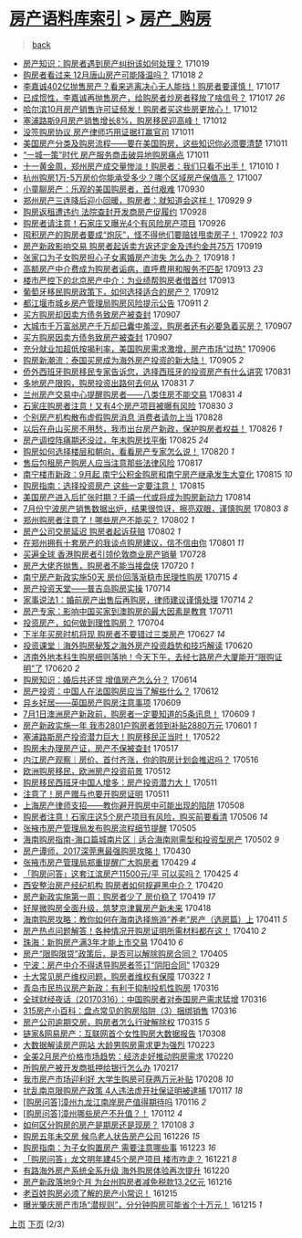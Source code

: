 [房产语料库索引](../../README.md)  > [房产_购房](房产_购房.md)
====
> [back](../README.md)

- [房产知识：购房者遇到房产纠纷该如何处理？](http://jkwz.applinzi.com/ittc/7026088859618771984.html#%E6%88%BF%E4%BA%A7%E7%9F%A5%E8%AF%86%EF%BC%9A%E8%B4%AD%E6%88%BF%E8%80%85%E9%81%87%E5%88%B0%E6%88%BF%E4%BA%A7%E7%BA%A0%E7%BA%B7%E8%AF%A5%E5%A6%82%E4%BD%95%E5%A4%84%E7%90%86%EF%BC%9F) 171019  
- [购房者看过来 12月唐山房产可能降温吗？](http://jkwz.applinzi.com/ittc/7025778548420379664.html#%E8%B4%AD%E6%88%BF%E8%80%85%E7%9C%8B%E8%BF%87%E6%9D%A5+12%E6%9C%88%E5%94%90%E5%B1%B1%E6%88%BF%E4%BA%A7%E5%8F%AF%E8%83%BD%E9%99%8D%E6%B8%A9%E5%90%97%EF%BC%9F) 171018 *2* 
- [李嘉诚402亿抛售房产？看来逃离决心无人能挡！购房者要谨慎！](http://jkwz.applinzi.com/ittc/7025479122753684496.html#%E6%9D%8E%E5%98%89%E8%AF%9A402%E4%BA%BF%E6%8A%9B%E5%94%AE%E6%88%BF%E4%BA%A7%EF%BC%9F%E7%9C%8B%E6%9D%A5%E9%80%83%E7%A6%BB%E5%86%B3%E5%BF%83%E6%97%A0%E4%BA%BA%E8%83%BD%E6%8C%A1%EF%BC%81%E8%B4%AD%E6%88%BF%E8%80%85%E8%A6%81%E8%B0%A8%E6%85%8E%EF%BC%81) 171017  
- [已成惯性，李嘉诚再抛售房产，给购房者炒房者释放了啥信号？](http://jkwz.applinzi.com/ittc/7025341205091714065.html#%E5%B7%B2%E6%88%90%E6%83%AF%E6%80%A7%EF%BC%8C%E6%9D%8E%E5%98%89%E8%AF%9A%E5%86%8D%E6%8A%9B%E5%94%AE%E6%88%BF%E4%BA%A7%EF%BC%8C%E7%BB%99%E8%B4%AD%E6%88%BF%E8%80%85%E7%82%92%E6%88%BF%E8%80%85%E9%87%8A%E6%94%BE%E4%BA%86%E5%95%A5%E4%BF%A1%E5%8F%B7%EF%BC%9F) 171017 *26* 
- [哈尔滨10月房产销售许可证频发！购房者买这些房更放心！](http://jkwz.applinzi.com/ittc/7023512317432693776.html#%E5%93%88%E5%B0%94%E6%BB%A810%E6%9C%88%E6%88%BF%E4%BA%A7%E9%94%80%E5%94%AE%E8%AE%B8%E5%8F%AF%E8%AF%81%E9%A2%91%E5%8F%91%EF%BC%81%E8%B4%AD%E6%88%BF%E8%80%85%E4%B9%B0%E8%BF%99%E4%BA%9B%E6%88%BF%E6%9B%B4%E6%94%BE%E5%BF%83%EF%BC%81) 171012  
- [塞浦路斯9月房产销售增长8%，购房移民迎高峰！](http://jkwz.applinzi.com/ittc/7023500727912236049.html#%E5%A1%9E%E6%B5%A6%E8%B7%AF%E6%96%AF9%E6%9C%88%E6%88%BF%E4%BA%A7%E9%94%80%E5%94%AE%E5%A2%9E%E9%95%BF8%25%EF%BC%8C%E8%B4%AD%E6%88%BF%E7%A7%BB%E6%B0%91%E8%BF%8E%E9%AB%98%E5%B3%B0%EF%BC%81) 171012  
- [没签购房协议 房产律师巧用证据打赢官司](http://jkwz.applinzi.com/ittc/7023193639570899984.html#%E6%B2%A1%E7%AD%BE%E8%B4%AD%E6%88%BF%E5%8D%8F%E8%AE%AE+%E6%88%BF%E4%BA%A7%E5%BE%8B%E5%B8%88%E5%B7%A7%E7%94%A8%E8%AF%81%E6%8D%AE%E6%89%93%E8%B5%A2%E5%AE%98%E5%8F%B8) 171011  
- [美国房产分类及购房流程——要在美国购房，这些知识你必须要清楚](http://jkwz.applinzi.com/ittc/7023224737801700368.html#%E7%BE%8E%E5%9B%BD%E6%88%BF%E4%BA%A7%E5%88%86%E7%B1%BB%E5%8F%8A%E8%B4%AD%E6%88%BF%E6%B5%81%E7%A8%8B%E2%80%94%E2%80%94%E8%A6%81%E5%9C%A8%E7%BE%8E%E5%9B%BD%E8%B4%AD%E6%88%BF%EF%BC%8C%E8%BF%99%E4%BA%9B%E7%9F%A5%E8%AF%86%E4%BD%A0%E5%BF%85%E9%A1%BB%E8%A6%81%E6%B8%85%E6%A5%9A) 171011  
- [“一城一策”时代 房产服务商击破异地购房痛点](http://jkwz.applinzi.com/ittc/7023212198007145489.html#%E2%80%9C%E4%B8%80%E5%9F%8E%E4%B8%80%E7%AD%96%E2%80%9D%E6%97%B6%E4%BB%A3+%E6%88%BF%E4%BA%A7%E6%9C%8D%E5%8A%A1%E5%95%86%E5%87%BB%E7%A0%B4%E5%BC%82%E5%9C%B0%E8%B4%AD%E6%88%BF%E7%97%9B%E7%82%B9) 171011  
- [十一黄金周，郑州房产成交量惨淡！购房者：我们只看不出手！](http://jkwz.applinzi.com/ittc/7022863636870202384.html#%E5%8D%81%E4%B8%80%E9%BB%84%E9%87%91%E5%91%A8%EF%BC%8C%E9%83%91%E5%B7%9E%E6%88%BF%E4%BA%A7%E6%88%90%E4%BA%A4%E9%87%8F%E6%83%A8%E6%B7%A1%EF%BC%81%E8%B4%AD%E6%88%BF%E8%80%85%EF%BC%9A%E6%88%91%E4%BB%AC%E5%8F%AA%E7%9C%8B%E4%B8%8D%E5%87%BA%E6%89%8B%EF%BC%81) 171010 *1* 
- [杭州购房1万-5万房价你能承受多少？哪个区域房产保值高？](http://jkwz.applinzi.com/ittc/7021467008573637648.html#%E6%9D%AD%E5%B7%9E%E8%B4%AD%E6%88%BF1%E4%B8%87-5%E4%B8%87%E6%88%BF%E4%BB%B7%E4%BD%A0%E8%83%BD%E6%89%BF%E5%8F%97%E5%A4%9A%E5%B0%91%EF%BC%9F%E5%93%AA%E4%B8%AA%E5%8C%BA%E5%9F%9F%E6%88%BF%E4%BA%A7%E4%BF%9D%E5%80%BC%E9%AB%98%EF%BC%9F) 171007  
- [小童聊房产：乐观的美国购房者，首付艰难](http://jkwz.applinzi.com/ittc/7019092069837177872.html#%E5%B0%8F%E7%AB%A5%E8%81%8A%E6%88%BF%E4%BA%A7%EF%BC%9A%E4%B9%90%E8%A7%82%E7%9A%84%E7%BE%8E%E5%9B%BD%E8%B4%AD%E6%88%BF%E8%80%85%EF%BC%8C%E9%A6%96%E4%BB%98%E8%89%B0%E9%9A%BE) 170930  
- [郑州房产三连降后迎小回暖，购房者：就知道会这样！](http://jkwz.applinzi.com/ittc/7018398555256128529.html#%E9%83%91%E5%B7%9E%E6%88%BF%E4%BA%A7%E4%B8%89%E8%BF%9E%E9%99%8D%E5%90%8E%E8%BF%8E%E5%B0%8F%E5%9B%9E%E6%9A%96%EF%BC%8C%E8%B4%AD%E6%88%BF%E8%80%85%EF%BC%9A%E5%B0%B1%E7%9F%A5%E9%81%93%E4%BC%9A%E8%BF%99%E6%A0%B7%EF%BC%81) 170929 *9* 
- [购房返租遭违约 法院查封开发商房产促履约](http://jkwz.applinzi.com/ittc/7018390787052798993.html#%E8%B4%AD%E6%88%BF%E8%BF%94%E7%A7%9F%E9%81%AD%E8%BF%9D%E7%BA%A6+%E6%B3%95%E9%99%A2%E6%9F%A5%E5%B0%81%E5%BC%80%E5%8F%91%E5%95%86%E6%88%BF%E4%BA%A7%E4%BF%83%E5%B1%A5%E7%BA%A6) 170928  
- [购房者请注意！石家庄又曝光4个有风险房产项目](http://jkwz.applinzi.com/ittc/7017566263184983057.html#%E8%B4%AD%E6%88%BF%E8%80%85%E8%AF%B7%E6%B3%A8%E6%84%8F%EF%BC%81%E7%9F%B3%E5%AE%B6%E5%BA%84%E5%8F%88%E6%9B%9D%E5%85%894%E4%B8%AA%E6%9C%89%E9%A3%8E%E9%99%A9%E6%88%BF%E4%BA%A7%E9%A1%B9%E7%9B%AE) 170926  
- [囤积房产的购房者要成“炮灰”，怪不得他们要赔钱甩卖房子！](http://jkwz.applinzi.com/ittc/7016152033235846161.html#%E5%9B%A4%E7%A7%AF%E6%88%BF%E4%BA%A7%E7%9A%84%E8%B4%AD%E6%88%BF%E8%80%85%E8%A6%81%E6%88%90%E2%80%9C%E7%82%AE%E7%81%B0%E2%80%9D%EF%BC%8C%E6%80%AA%E4%B8%8D%E5%BE%97%E4%BB%96%E4%BB%AC%E8%A6%81%E8%B5%94%E9%92%B1%E7%94%A9%E5%8D%96%E6%88%BF%E5%AD%90%EF%BC%81) 170922 *103* 
- [房产新政影响交易 购房者起诉卖方返还定金及违约金共75万](http://jkwz.applinzi.com/ittc/7015130607527658513.html#%E6%88%BF%E4%BA%A7%E6%96%B0%E6%94%BF%E5%BD%B1%E5%93%8D%E4%BA%A4%E6%98%93+%E8%B4%AD%E6%88%BF%E8%80%85%E8%B5%B7%E8%AF%89%E5%8D%96%E6%96%B9%E8%BF%94%E8%BF%98%E5%AE%9A%E9%87%91%E5%8F%8A%E8%BF%9D%E7%BA%A6%E9%87%91%E5%85%B175%E4%B8%87) 170919  
- [张家口为子女购房担心子女离婚房产流失 怎么办？](http://jkwz.applinzi.com/ittc/7014570085266752529.html#%E5%BC%A0%E5%AE%B6%E5%8F%A3%E4%B8%BA%E5%AD%90%E5%A5%B3%E8%B4%AD%E6%88%BF%E6%8B%85%E5%BF%83%E5%AD%90%E5%A5%B3%E7%A6%BB%E5%A9%9A%E6%88%BF%E4%BA%A7%E6%B5%81%E5%A4%B1+%E6%80%8E%E4%B9%88%E5%8A%9E%EF%BC%9F) 170918 *1* 
- [高额房产中介费成为购房者诟病，直呼费用和服务不匹配](http://jkwz.applinzi.com/ittc/7012799490728395792.html#%E9%AB%98%E9%A2%9D%E6%88%BF%E4%BA%A7%E4%B8%AD%E4%BB%8B%E8%B4%B9%E6%88%90%E4%B8%BA%E8%B4%AD%E6%88%BF%E8%80%85%E8%AF%9F%E7%97%85%EF%BC%8C%E7%9B%B4%E5%91%BC%E8%B4%B9%E7%94%A8%E5%92%8C%E6%9C%8D%E5%8A%A1%E4%B8%8D%E5%8C%B9%E9%85%8D) 170913 *23* 
- [楼市严控下的北京房产中介：为业绩帮购房者借首付](http://jkwz.applinzi.com/ittc/7012740385124909841.html#%E6%A5%BC%E5%B8%82%E4%B8%A5%E6%8E%A7%E4%B8%8B%E7%9A%84%E5%8C%97%E4%BA%AC%E6%88%BF%E4%BA%A7%E4%B8%AD%E4%BB%8B%EF%BC%9A%E4%B8%BA%E4%B8%9A%E7%BB%A9%E5%B8%AE%E8%B4%AD%E6%88%BF%E8%80%85%E5%80%9F%E9%A6%96%E4%BB%98) 170913  
- [葡萄牙移民购房政策下，如何选择适合的房产？](http://jkwz.applinzi.com/ittc/7012353637085611024.html#%E8%91%A1%E8%90%84%E7%89%99%E7%A7%BB%E6%B0%91%E8%B4%AD%E6%88%BF%E6%94%BF%E7%AD%96%E4%B8%8B%EF%BC%8C%E5%A6%82%E4%BD%95%E9%80%89%E6%8B%A9%E9%80%82%E5%90%88%E7%9A%84%E6%88%BF%E4%BA%A7%EF%BC%9F) 170912  
- [都江堰市城乡房产管理局购房风险提示公告](http://jkwz.applinzi.com/ittc/7012084632747770897.html#%E9%83%BD%E6%B1%9F%E5%A0%B0%E5%B8%82%E5%9F%8E%E4%B9%A1%E6%88%BF%E4%BA%A7%E7%AE%A1%E7%90%86%E5%B1%80%E8%B4%AD%E6%88%BF%E9%A3%8E%E9%99%A9%E6%8F%90%E7%A4%BA%E5%85%AC%E5%91%8A) 170911 *2* 
- [买方购房却因卖方债务致房产被查封](http://jkwz.applinzi.com/ittc/7010609295144780816.html#%E4%B9%B0%E6%96%B9%E8%B4%AD%E6%88%BF%E5%8D%B4%E5%9B%A0%E5%8D%96%E6%96%B9%E5%80%BA%E5%8A%A1%E8%87%B4%E6%88%BF%E4%BA%A7%E8%A2%AB%E6%9F%A5%E5%B0%81) 170907  
- [大城市千万富翁房产千万却已囊中羞涩，购房者还有必要急着买房？](http://jkwz.applinzi.com/ittc/7010513604837901328.html#%E5%A4%A7%E5%9F%8E%E5%B8%82%E5%8D%83%E4%B8%87%E5%AF%8C%E7%BF%81%E6%88%BF%E4%BA%A7%E5%8D%83%E4%B8%87%E5%8D%B4%E5%B7%B2%E5%9B%8A%E4%B8%AD%E7%BE%9E%E6%B6%A9%EF%BC%8C%E8%B4%AD%E6%88%BF%E8%80%85%E8%BF%98%E6%9C%89%E5%BF%85%E8%A6%81%E6%80%A5%E7%9D%80%E4%B9%B0%E6%88%BF%EF%BC%9F) 170907  
- [买方购房因卖方债务致房产被查封](http://jkwz.applinzi.com/ittc/7010491623480493072.html#%E4%B9%B0%E6%96%B9%E8%B4%AD%E6%88%BF%E5%9B%A0%E5%8D%96%E6%96%B9%E5%80%BA%E5%8A%A1%E8%87%B4%E6%88%BF%E4%BA%A7%E8%A2%AB%E6%9F%A5%E5%B0%81) 170907  
- [充分就业加超低按揭利率，美国购房需求激增，房产市场“过热”](http://jkwz.applinzi.com/ittc/7009866484422280209.html#%E5%85%85%E5%88%86%E5%B0%B1%E4%B8%9A%E5%8A%A0%E8%B6%85%E4%BD%8E%E6%8C%89%E6%8F%AD%E5%88%A9%E7%8E%87%EF%BC%8C%E7%BE%8E%E5%9B%BD%E8%B4%AD%E6%88%BF%E9%9C%80%E6%B1%82%E6%BF%80%E5%A2%9E%EF%BC%8C%E6%88%BF%E4%BA%A7%E5%B8%82%E5%9C%BA%E2%80%9C%E8%BF%87%E7%83%AD%E2%80%9D) 170906  
- [购房新潮流：泰国买房成为海外房产投资的新大陆！](http://jkwz.applinzi.com/ittc/7009860938973578257.html#%E8%B4%AD%E6%88%BF%E6%96%B0%E6%BD%AE%E6%B5%81%EF%BC%9A%E6%B3%B0%E5%9B%BD%E4%B9%B0%E6%88%BF%E6%88%90%E4%B8%BA%E6%B5%B7%E5%A4%96%E6%88%BF%E4%BA%A7%E6%8A%95%E8%B5%84%E7%9A%84%E6%96%B0%E5%A4%A7%E9%99%86%EF%BC%81) 170905 *2* 
- [侨外西班牙购房移民专家告诉您，选择西班牙的投资房产有什么讲究](http://jkwz.applinzi.com/ittc/7008015631713305616.html#%E4%BE%A8%E5%A4%96%E8%A5%BF%E7%8F%AD%E7%89%99%E8%B4%AD%E6%88%BF%E7%A7%BB%E6%B0%91%E4%B8%93%E5%AE%B6%E5%91%8A%E8%AF%89%E6%82%A8%EF%BC%8C%E9%80%89%E6%8B%A9%E8%A5%BF%E7%8F%AD%E7%89%99%E7%9A%84%E6%8A%95%E8%B5%84%E6%88%BF%E4%BA%A7%E6%9C%89%E4%BB%80%E4%B9%88%E8%AE%B2%E7%A9%B6) 170831  
- [多地房产限购，购房投资出路何去何从](http://jkwz.applinzi.com/ittc/7007981573318902801.html#%E5%A4%9A%E5%9C%B0%E6%88%BF%E4%BA%A7%E9%99%90%E8%B4%AD%EF%BC%8C%E8%B4%AD%E6%88%BF%E6%8A%95%E8%B5%84%E5%87%BA%E8%B7%AF%E4%BD%95%E5%8E%BB%E4%BD%95%E4%BB%8E) 170831 *7* 
- [兰州房产交易中心提醒购房者——八类住房不能交易](http://jkwz.applinzi.com/ittc/7007915830908814353.html#%E5%85%B0%E5%B7%9E%E6%88%BF%E4%BA%A7%E4%BA%A4%E6%98%93%E4%B8%AD%E5%BF%83%E6%8F%90%E9%86%92%E8%B4%AD%E6%88%BF%E8%80%85%E2%80%94%E2%80%94%E5%85%AB%E7%B1%BB%E4%BD%8F%E6%88%BF%E4%B8%8D%E8%83%BD%E4%BA%A4%E6%98%93) 170831 *4* 
- [石家庄购房者注意！又有4个房产项目被曝有风险](http://jkwz.applinzi.com/ittc/7007499168124503056.html#%E7%9F%B3%E5%AE%B6%E5%BA%84%E8%B4%AD%E6%88%BF%E8%80%85%E6%B3%A8%E6%84%8F%EF%BC%81%E5%8F%88%E6%9C%894%E4%B8%AA%E6%88%BF%E4%BA%A7%E9%A1%B9%E7%9B%AE%E8%A2%AB%E6%9B%9D%E6%9C%89%E9%A3%8E%E9%99%A9) 170830 *3* 
- [个别房产机构散布虚假购房消息 消费者请勿上当](http://jkwz.applinzi.com/ittc/7006803484740158481.html#%E4%B8%AA%E5%88%AB%E6%88%BF%E4%BA%A7%E6%9C%BA%E6%9E%84%E6%95%A3%E5%B8%83%E8%99%9A%E5%81%87%E8%B4%AD%E6%88%BF%E6%B6%88%E6%81%AF+%E6%B6%88%E8%B4%B9%E8%80%85%E8%AF%B7%E5%8B%BF%E4%B8%8A%E5%BD%93) 170828  
- [以后在舟山买房不用愁，我市出台房产新政，保护购房者权益！](http://jkwz.applinzi.com/ittc/7006076893718381585.html#%E4%BB%A5%E5%90%8E%E5%9C%A8%E8%88%9F%E5%B1%B1%E4%B9%B0%E6%88%BF%E4%B8%8D%E7%94%A8%E6%84%81%EF%BC%8C%E6%88%91%E5%B8%82%E5%87%BA%E5%8F%B0%E6%88%BF%E4%BA%A7%E6%96%B0%E6%94%BF%EF%BC%8C%E4%BF%9D%E6%8A%A4%E8%B4%AD%E6%88%BF%E8%80%85%E6%9D%83%E7%9B%8A%EF%BC%81) 170826 *1* 
- [房产调控阵痛期还没过，年末购房找平衡](http://jkwz.applinzi.com/ittc/7005792208975037456.html#%E6%88%BF%E4%BA%A7%E8%B0%83%E6%8E%A7%E9%98%B5%E7%97%9B%E6%9C%9F%E8%BF%98%E6%B2%A1%E8%BF%87%EF%BC%8C%E5%B9%B4%E6%9C%AB%E8%B4%AD%E6%88%BF%E6%89%BE%E5%B9%B3%E8%A1%A1) 170825 *24* 
- [购房如何选择楼层和朝向，看看房产专家怎么说！](http://jkwz.applinzi.com/ittc/7003919344038577168.html#%E8%B4%AD%E6%88%BF%E5%A6%82%E4%BD%95%E9%80%89%E6%8B%A9%E6%A5%BC%E5%B1%82%E5%92%8C%E6%9C%9D%E5%90%91%EF%BC%8C%E7%9C%8B%E7%9C%8B%E6%88%BF%E4%BA%A7%E4%B8%93%E5%AE%B6%E6%80%8E%E4%B9%88%E8%AF%B4%EF%BC%81) 170820 *1* 
- [售后包租房产购房人应当注意那些法律风险](http://jkwz.applinzi.com/ittc/7002774909342974992.html#%E5%94%AE%E5%90%8E%E5%8C%85%E7%A7%9F%E6%88%BF%E4%BA%A7%E8%B4%AD%E6%88%BF%E4%BA%BA%E5%BA%94%E5%BD%93%E6%B3%A8%E6%84%8F%E9%82%A3%E4%BA%9B%E6%B3%95%E5%BE%8B%E9%A3%8E%E9%99%A9) 170817  
- [南宁楼市新政：9月起 南宁公积金购房和南宁房产继承发生大变化](http://jkwz.applinzi.com/ittc/7002027952920069136.html#%E5%8D%97%E5%AE%81%E6%A5%BC%E5%B8%82%E6%96%B0%E6%94%BF%EF%BC%9A9%E6%9C%88%E8%B5%B7+%E5%8D%97%E5%AE%81%E5%85%AC%E7%A7%AF%E9%87%91%E8%B4%AD%E6%88%BF%E5%92%8C%E5%8D%97%E5%AE%81%E6%88%BF%E4%BA%A7%E7%BB%A7%E6%89%BF%E5%8F%91%E7%94%9F%E5%A4%A7%E5%8F%98%E5%8C%96) 170815 *10* 
- [购房指南：选择投资房产 这些一定要注意！](http://jkwz.applinzi.com/ittc/7001989782362915857.html#%E8%B4%AD%E6%88%BF%E6%8C%87%E5%8D%97%EF%BC%9A%E9%80%89%E6%8B%A9%E6%8A%95%E8%B5%84%E6%88%BF%E4%BA%A7+%E8%BF%99%E4%BA%9B%E4%B8%80%E5%AE%9A%E8%A6%81%E6%B3%A8%E6%84%8F%EF%BC%81) 170815  
- [美国房产进入后扩张时期？千禧一代或将成为购房新动力](http://jkwz.applinzi.com/ittc/7001552609981498384.html#%E7%BE%8E%E5%9B%BD%E6%88%BF%E4%BA%A7%E8%BF%9B%E5%85%A5%E5%90%8E%E6%89%A9%E5%BC%A0%E6%97%B6%E6%9C%9F%EF%BC%9F%E5%8D%83%E7%A6%A7%E4%B8%80%E4%BB%A3%E6%88%96%E5%B0%86%E6%88%90%E4%B8%BA%E8%B4%AD%E6%88%BF%E6%96%B0%E5%8A%A8%E5%8A%9B) 170814  
- [7月份宁波房产销售数据出炉，结果很惊讶，擦亮双眼，谨慎购房](http://jkwz.applinzi.com/ittc/6997532392884274192.html#7%E6%9C%88%E4%BB%BD%E5%AE%81%E6%B3%A2%E6%88%BF%E4%BA%A7%E9%94%80%E5%94%AE%E6%95%B0%E6%8D%AE%E5%87%BA%E7%82%89%EF%BC%8C%E7%BB%93%E6%9E%9C%E5%BE%88%E6%83%8A%E8%AE%B6%EF%BC%8C%E6%93%A6%E4%BA%AE%E5%8F%8C%E7%9C%BC%EF%BC%8C%E8%B0%A8%E6%85%8E%E8%B4%AD%E6%88%BF) 170803 *8* 
- [郑州购房者注意了！哪些房产不能买？](http://jkwz.applinzi.com/ittc/6997288850433770512.html#%E9%83%91%E5%B7%9E%E8%B4%AD%E6%88%BF%E8%80%85%E6%B3%A8%E6%84%8F%E4%BA%86%EF%BC%81%E5%93%AA%E4%BA%9B%E6%88%BF%E4%BA%A7%E4%B8%8D%E8%83%BD%E4%B9%B0%EF%BC%9F) 170802 *1* 
- [房产公司交房延迟 购房者起诉获赔](http://jkwz.applinzi.com/ittc/6997242897551066128.html#%E6%88%BF%E4%BA%A7%E5%85%AC%E5%8F%B8%E4%BA%A4%E6%88%BF%E5%BB%B6%E8%BF%9F+%E8%B4%AD%E6%88%BF%E8%80%85%E8%B5%B7%E8%AF%89%E8%8E%B7%E8%B5%94) 170802 *1* 
- [在郑州拥有十套房产的我谈点购房建议，信不信由你](http://jkwz.applinzi.com/ittc/6996826075483866128.html#%E5%9C%A8%E9%83%91%E5%B7%9E%E6%8B%A5%E6%9C%89%E5%8D%81%E5%A5%97%E6%88%BF%E4%BA%A7%E7%9A%84%E6%88%91%E8%B0%88%E7%82%B9%E8%B4%AD%E6%88%BF%E5%BB%BA%E8%AE%AE%EF%BC%8C%E4%BF%A1%E4%B8%8D%E4%BF%A1%E7%94%B1%E4%BD%A0) 170801 *11* 
- [买遍全球 香港购房者引领伦敦商业房产销量](http://jkwz.applinzi.com/ittc/6995377173505246224.html#%E4%B9%B0%E9%81%8D%E5%85%A8%E7%90%83+%E9%A6%99%E6%B8%AF%E8%B4%AD%E6%88%BF%E8%80%85%E5%BC%95%E9%A2%86%E4%BC%A6%E6%95%A6%E5%95%86%E4%B8%9A%E6%88%BF%E4%BA%A7%E9%94%80%E9%87%8F) 170728  
- [房产大佬齐抛售，购房者不能当接盘侠](http://jkwz.applinzi.com/ittc/6992285246090118161.html#%E6%88%BF%E4%BA%A7%E5%A4%A7%E4%BD%AC%E9%BD%90%E6%8A%9B%E5%94%AE%EF%BC%8C%E8%B4%AD%E6%88%BF%E8%80%85%E4%B8%8D%E8%83%BD%E5%BD%93%E6%8E%A5%E7%9B%98%E4%BE%A0) 170720 *1* 
- [南宁房产新政实施50天 房价回落渐稳市民理性购房](http://jkwz.applinzi.com/ittc/6990450862118667281.html#%E5%8D%97%E5%AE%81%E6%88%BF%E4%BA%A7%E6%96%B0%E6%94%BF%E5%AE%9E%E6%96%BD50%E5%A4%A9+%E6%88%BF%E4%BB%B7%E5%9B%9E%E8%90%BD%E6%B8%90%E7%A8%B3%E5%B8%82%E6%B0%91%E7%90%86%E6%80%A7%E8%B4%AD%E6%88%BF) 170715 *4* 
- [房产投资天堂——普吉岛购房实操](http://jkwz.applinzi.com/ittc/6990265431217406993.html#%E6%88%BF%E4%BA%A7%E6%8A%95%E8%B5%84%E5%A4%A9%E5%A0%82%E2%80%94%E2%80%94%E6%99%AE%E5%90%89%E5%B2%9B%E8%B4%AD%E6%88%BF%E5%AE%9E%E6%93%8D) 170714  
- [家事说法1：婚前房产出售后再购房，律师建议谨慎处理](http://jkwz.applinzi.com/ittc/6989827386223625233.html#%E5%AE%B6%E4%BA%8B%E8%AF%B4%E6%B3%951%EF%BC%9A%E5%A9%9A%E5%89%8D%E6%88%BF%E4%BA%A7%E5%87%BA%E5%94%AE%E5%90%8E%E5%86%8D%E8%B4%AD%E6%88%BF%EF%BC%8C%E5%BE%8B%E5%B8%88%E5%BB%BA%E8%AE%AE%E8%B0%A8%E6%85%8E%E5%A4%84%E7%90%86) 170714 *2* 
- [房产专家：影响中国买家到澳购房的最大因素是教育](http://jkwz.applinzi.com/ittc/6989071510831367184.html#%E6%88%BF%E4%BA%A7%E4%B8%93%E5%AE%B6%EF%BC%9A%E5%BD%B1%E5%93%8D%E4%B8%AD%E5%9B%BD%E4%B9%B0%E5%AE%B6%E5%88%B0%E6%BE%B3%E8%B4%AD%E6%88%BF%E7%9A%84%E6%9C%80%E5%A4%A7%E5%9B%A0%E7%B4%A0%E6%98%AF%E6%95%99%E8%82%B2) 170711  
- [投资房产，如何做到理性购房？](http://jkwz.applinzi.com/ittc/6986357131128079365.html#%E6%8A%95%E8%B5%84%E6%88%BF%E4%BA%A7%EF%BC%8C%E5%A6%82%E4%BD%95%E5%81%9A%E5%88%B0%E7%90%86%E6%80%A7%E8%B4%AD%E6%88%BF%EF%BC%9F) 170704  
- [下半年买房时机将现 购房者不要错过三类房产](http://jkwz.applinzi.com/ittc/6983954196364526596.html#%E4%B8%8B%E5%8D%8A%E5%B9%B4%E4%B9%B0%E6%88%BF%E6%97%B6%E6%9C%BA%E5%B0%86%E7%8E%B0+%E8%B4%AD%E6%88%BF%E8%80%85%E4%B8%8D%E8%A6%81%E9%94%99%E8%BF%87%E4%B8%89%E7%B1%BB%E6%88%BF%E4%BA%A7) 170627 *14* 
- [投资课堂｜海外购房秘笈之海外房产投资趋势和技巧解读](http://jkwz.applinzi.com/ittc/6981337930713793541.html#%E6%8A%95%E8%B5%84%E8%AF%BE%E5%A0%82%EF%BD%9C%E6%B5%B7%E5%A4%96%E8%B4%AD%E6%88%BF%E7%A7%98%E7%AC%88%E4%B9%8B%E6%B5%B7%E5%A4%96%E6%88%BF%E4%BA%A7%E6%8A%95%E8%B5%84%E8%B6%8B%E5%8A%BF%E5%92%8C%E6%8A%80%E5%B7%A7%E8%A7%A3%E8%AF%BB) 170620  
- [济南外地本科生购房细则落地！今天下午，去经七路房产大厦能开“限购证明”了](http://jkwz.applinzi.com/ittc/6981271008659899397.html#%E6%B5%8E%E5%8D%97%E5%A4%96%E5%9C%B0%E6%9C%AC%E7%A7%91%E7%94%9F%E8%B4%AD%E6%88%BF%E7%BB%86%E5%88%99%E8%90%BD%E5%9C%B0%EF%BC%81%E4%BB%8A%E5%A4%A9%E4%B8%8B%E5%8D%88%EF%BC%8C%E5%8E%BB%E7%BB%8F%E4%B8%83%E8%B7%AF%E6%88%BF%E4%BA%A7%E5%A4%A7%E5%8E%A6%E8%83%BD%E5%BC%80%E2%80%9C%E9%99%90%E8%B4%AD%E8%AF%81%E6%98%8E%E2%80%9D%E4%BA%86) 170620 *2* 
- [购房知识：婚后共还贷 增值房产怎么分？](http://jkwz.applinzi.com/ittc/6979079240589771780.html#%E8%B4%AD%E6%88%BF%E7%9F%A5%E8%AF%86%EF%BC%9A%E5%A9%9A%E5%90%8E%E5%85%B1%E8%BF%98%E8%B4%B7+%E5%A2%9E%E5%80%BC%E6%88%BF%E4%BA%A7%E6%80%8E%E4%B9%88%E5%88%86%EF%BC%9F) 170614  
- [房产投资：中国人在法国购房应当了解些什么？](http://jkwz.applinzi.com/ittc/6978284566501393412.html#%E6%88%BF%E4%BA%A7%E6%8A%95%E8%B5%84%EF%BC%9A%E4%B8%AD%E5%9B%BD%E4%BA%BA%E5%9C%A8%E6%B3%95%E5%9B%BD%E8%B4%AD%E6%88%BF%E5%BA%94%E5%BD%93%E4%BA%86%E8%A7%A3%E4%BA%9B%E4%BB%80%E4%B9%88%EF%BC%9F) 170612  
- [异乡好居——英国房产购房注意事项](http://jkwz.applinzi.com/ittc/6977228617535718405.html#%E5%BC%82%E4%B9%A1%E5%A5%BD%E5%B1%85%E2%80%94%E2%80%94%E8%8B%B1%E5%9B%BD%E6%88%BF%E4%BA%A7%E8%B4%AD%E6%88%BF%E6%B3%A8%E6%84%8F%E4%BA%8B%E9%A1%B9) 170609  
- [7月1日澳洲房产新政前，购房者一定要知道的5条讯息！](http://jkwz.applinzi.com/ittc/6977138907425539077.html#7%E6%9C%881%E6%97%A5%E6%BE%B3%E6%B4%B2%E6%88%BF%E4%BA%A7%E6%96%B0%E6%94%BF%E5%89%8D%EF%BC%8C%E8%B4%AD%E6%88%BF%E8%80%85%E4%B8%80%E5%AE%9A%E8%A6%81%E7%9F%A5%E9%81%93%E7%9A%845%E6%9D%A1%E8%AE%AF%E6%81%AF%EF%BC%81) 170609 *1* 
- [房产新政实施一年 我市2801户购房者领到补贴2880万元](http://jkwz.applinzi.com/ittc/6974123402162865157.html#%E6%88%BF%E4%BA%A7%E6%96%B0%E6%94%BF%E5%AE%9E%E6%96%BD%E4%B8%80%E5%B9%B4+%E6%88%91%E5%B8%822801%E6%88%B7%E8%B4%AD%E6%88%BF%E8%80%85%E9%A2%86%E5%88%B0%E8%A1%A5%E8%B4%B42880%E4%B8%87%E5%85%83) 170601 *1* 
- [塞浦路斯房产投资潜力巨大！购房移民正当时！](http://jkwz.applinzi.com/ittc/6970450242834007045.html#%E5%A1%9E%E6%B5%A6%E8%B7%AF%E6%96%AF%E6%88%BF%E4%BA%A7%E6%8A%95%E8%B5%84%E6%BD%9C%E5%8A%9B%E5%B7%A8%E5%A4%A7%EF%BC%81%E8%B4%AD%E6%88%BF%E7%A7%BB%E6%B0%91%E6%AD%A3%E5%BD%93%E6%97%B6%EF%BC%81) 170522  
- [购房未办理房产证，房产不保被查封](http://jkwz.applinzi.com/ittc/6968648644700931076.html#%E8%B4%AD%E6%88%BF%E6%9C%AA%E5%8A%9E%E7%90%86%E6%88%BF%E4%BA%A7%E8%AF%81%EF%BC%8C%E6%88%BF%E4%BA%A7%E4%B8%8D%E4%BF%9D%E8%A2%AB%E6%9F%A5%E5%B0%81) 170517  
- [内江房产观察｜房价、首付齐涨，你的购房计划会推迟吗？](http://jkwz.applinzi.com/ittc/6968197928878343172.html#%E5%86%85%E6%B1%9F%E6%88%BF%E4%BA%A7%E8%A7%82%E5%AF%9F%EF%BD%9C%E6%88%BF%E4%BB%B7%E3%80%81%E9%A6%96%E4%BB%98%E9%BD%90%E6%B6%A8%EF%BC%8C%E4%BD%A0%E7%9A%84%E8%B4%AD%E6%88%BF%E8%AE%A1%E5%88%92%E4%BC%9A%E6%8E%A8%E8%BF%9F%E5%90%97%EF%BC%9F) 170516  
- [欧洲购房移民，欧洲房产投资前景](http://jkwz.applinzi.com/ittc/6966704423827932164.html#%E6%AC%A7%E6%B4%B2%E8%B4%AD%E6%88%BF%E7%A7%BB%E6%B0%91%EF%BC%8C%E6%AC%A7%E6%B4%B2%E6%88%BF%E4%BA%A7%E6%8A%95%E8%B5%84%E5%89%8D%E6%99%AF) 170512  
- [购房移民西班牙中国人增多：房产投资潜力大！](http://jkwz.applinzi.com/ittc/6966474071494624260.html#%E8%B4%AD%E6%88%BF%E7%A7%BB%E6%B0%91%E8%A5%BF%E7%8F%AD%E7%89%99%E4%B8%AD%E5%9B%BD%E4%BA%BA%E5%A2%9E%E5%A4%9A%EF%BC%9A%E6%88%BF%E4%BA%A7%E6%8A%95%E8%B5%84%E6%BD%9C%E5%8A%9B%E5%A4%A7%EF%BC%81) 170511  
- [注意了！房产赠与也要开购房证明](http://jkwz.applinzi.com/ittc/6966341650287690757.html#%E6%B3%A8%E6%84%8F%E4%BA%86%EF%BC%81%E6%88%BF%E4%BA%A7%E8%B5%A0%E4%B8%8E%E4%B9%9F%E8%A6%81%E5%BC%80%E8%B4%AD%E6%88%BF%E8%AF%81%E6%98%8E) 170511  
- [上海房产律师支招——教你避开购房中可能出现的陷阱](http://jkwz.applinzi.com/ittc/6965323584867140612.html#%E4%B8%8A%E6%B5%B7%E6%88%BF%E4%BA%A7%E5%BE%8B%E5%B8%88%E6%94%AF%E6%8B%9B%E2%80%94%E2%80%94%E6%95%99%E4%BD%A0%E9%81%BF%E5%BC%80%E8%B4%AD%E6%88%BF%E4%B8%AD%E5%8F%AF%E8%83%BD%E5%87%BA%E7%8E%B0%E7%9A%84%E9%99%B7%E9%98%B1) 170508  
- [购房者注意！石家庄这5个房产项目有风险，购买前要看清](http://jkwz.applinzi.com/ittc/6964635664824927236.html#%E8%B4%AD%E6%88%BF%E8%80%85%E6%B3%A8%E6%84%8F%EF%BC%81%E7%9F%B3%E5%AE%B6%E5%BA%84%E8%BF%995%E4%B8%AA%E6%88%BF%E4%BA%A7%E9%A1%B9%E7%9B%AE%E6%9C%89%E9%A3%8E%E9%99%A9%EF%BC%8C%E8%B4%AD%E4%B9%B0%E5%89%8D%E8%A6%81%E7%9C%8B%E6%B8%85) 170506 *14* 
- [张掖市房产管理局发布购房流程细节提醒](http://jkwz.applinzi.com/ittc/6964205701881660420.html#%E5%BC%A0%E6%8E%96%E5%B8%82%E6%88%BF%E4%BA%A7%E7%AE%A1%E7%90%86%E5%B1%80%E5%8F%91%E5%B8%83%E8%B4%AD%E6%88%BF%E6%B5%81%E7%A8%8B%E7%BB%86%E8%8A%82%E6%8F%90%E9%86%92) 170505  
- [海南购房指南-海口篇城南片区｜适合海南刚需型和投资型房产](http://jkwz.applinzi.com/ittc/6962970333924557828.html#%E6%B5%B7%E5%8D%97%E8%B4%AD%E6%88%BF%E6%8C%87%E5%8D%97-%E6%B5%B7%E5%8F%A3%E7%AF%87%E5%9F%8E%E5%8D%97%E7%89%87%E5%8C%BA%EF%BD%9C%E9%80%82%E5%90%88%E6%B5%B7%E5%8D%97%E5%88%9A%E9%9C%80%E5%9E%8B%E5%92%8C%E6%8A%95%E8%B5%84%E5%9E%8B%E6%88%BF%E4%BA%A7) 170502 *9* 
- [房产谭师，2017深莞惠最强购房攻略！](http://jkwz.applinzi.com/ittc/6962408074802365444.html#%E6%88%BF%E4%BA%A7%E8%B0%AD%E5%B8%88%EF%BC%8C2017%E6%B7%B1%E8%8E%9E%E6%83%A0%E6%9C%80%E5%BC%BA%E8%B4%AD%E6%88%BF%E6%94%BB%E7%95%A5%EF%BC%81) 170430  
- [张掖市房产管理局郑重提醒广大购房者](http://jkwz.applinzi.com/ittc/6961866203495662596.html#%E5%BC%A0%E6%8E%96%E5%B8%82%E6%88%BF%E4%BA%A7%E7%AE%A1%E7%90%86%E5%B1%80%E9%83%91%E9%87%8D%E6%8F%90%E9%86%92%E5%B9%BF%E5%A4%A7%E8%B4%AD%E6%88%BF%E8%80%85) 170429 *4* 
- [「购房问答」这套江滨房产11500元/平 可以买吗？](http://jkwz.applinzi.com/ittc/6960465261785252868.html#%E3%80%8C%E8%B4%AD%E6%88%BF%E9%97%AE%E7%AD%94%E3%80%8D%E8%BF%99%E5%A5%97%E6%B1%9F%E6%BB%A8%E6%88%BF%E4%BA%A711500%E5%85%83%2F%E5%B9%B3+%E5%8F%AF%E4%BB%A5%E4%B9%B0%E5%90%97%EF%BC%9F) 170425 *4* 
- [西安整治房产经纪机构 购房者如何规避黑中介？](http://jkwz.applinzi.com/ittc/6958544285703078917.html#%E8%A5%BF%E5%AE%89%E6%95%B4%E6%B2%BB%E6%88%BF%E4%BA%A7%E7%BB%8F%E7%BA%AA%E6%9C%BA%E6%9E%84+%E8%B4%AD%E6%88%BF%E8%80%85%E5%A6%82%E4%BD%95%E8%A7%84%E9%81%BF%E9%BB%91%E4%B8%AD%E4%BB%8B%EF%BC%9F) 170420  
- [房产新政实施第一周：购房者少了 房价稳了](http://jkwz.applinzi.com/ittc/6958335838160159749.html#%E6%88%BF%E4%BA%A7%E6%96%B0%E6%94%BF%E5%AE%9E%E6%96%BD%E7%AC%AC%E4%B8%80%E5%91%A8%EF%BC%9A%E8%B4%AD%E6%88%BF%E8%80%85%E5%B0%91%E4%BA%86+%E6%88%BF%E4%BB%B7%E7%A8%B3%E4%BA%86) 170419 *17* 
- [好屋微购房全面升级，筑梦京津冀房产新未来](http://jkwz.applinzi.com/ittc/6957906458728465413.html#%E5%A5%BD%E5%B1%8B%E5%BE%AE%E8%B4%AD%E6%88%BF%E5%85%A8%E9%9D%A2%E5%8D%87%E7%BA%A7%EF%BC%8C%E7%AD%91%E6%A2%A6%E4%BA%AC%E6%B4%A5%E5%86%80%E6%88%BF%E4%BA%A7%E6%96%B0%E6%9C%AA%E6%9D%A5) 170418  
- [海南购房攻略：教你如何在海南选择旅游“养老”房产（选房篇）上](http://jkwz.applinzi.com/ittc/6955177119545033732.html#%E6%B5%B7%E5%8D%97%E8%B4%AD%E6%88%BF%E6%94%BB%E7%95%A5%EF%BC%9A%E6%95%99%E4%BD%A0%E5%A6%82%E4%BD%95%E5%9C%A8%E6%B5%B7%E5%8D%97%E9%80%89%E6%8B%A9%E6%97%85%E6%B8%B8%E2%80%9C%E5%85%BB%E8%80%81%E2%80%9D%E6%88%BF%E4%BA%A7%EF%BC%88%E9%80%89%E6%88%BF%E7%AF%87%EF%BC%89%E4%B8%8A) 170411 *5* 
- [房产热点问题解答！各种情况开购房证明所需材料都在这！](http://jkwz.applinzi.com/ittc/6954822603565958148.html#%E6%88%BF%E4%BA%A7%E7%83%AD%E7%82%B9%E9%97%AE%E9%A2%98%E8%A7%A3%E7%AD%94%EF%BC%81%E5%90%84%E7%A7%8D%E6%83%85%E5%86%B5%E5%BC%80%E8%B4%AD%E6%88%BF%E8%AF%81%E6%98%8E%E6%89%80%E9%9C%80%E6%9D%90%E6%96%99%E9%83%BD%E5%9C%A8%E8%BF%99%EF%BC%81) 170410 *2* 
- [珠海：新购房产满3年才能上市交易](http://jkwz.applinzi.com/ittc/6954474812096381957.html#%E7%8F%A0%E6%B5%B7%EF%BC%9A%E6%96%B0%E8%B4%AD%E6%88%BF%E4%BA%A7%E6%BB%A13%E5%B9%B4%E6%89%8D%E8%83%BD%E4%B8%8A%E5%B8%82%E4%BA%A4%E6%98%93) 170410 *6* 
- [房产“限购限贷”政策后，是否可以解除购房合同？](http://jkwz.applinzi.com/ittc/6952997477149049860.html#%E6%88%BF%E4%BA%A7%E2%80%9C%E9%99%90%E8%B4%AD%E9%99%90%E8%B4%B7%E2%80%9D%E6%94%BF%E7%AD%96%E5%90%8E%EF%BC%8C%E6%98%AF%E5%90%A6%E5%8F%AF%E4%BB%A5%E8%A7%A3%E9%99%A4%E8%B4%AD%E6%88%BF%E5%90%88%E5%90%8C%EF%BC%9F) 170405  
- [宁波：房产中介不得诱导购房者签订“阴阳合同”](http://jkwz.applinzi.com/ittc/6950479068028994564.html#%E5%AE%81%E6%B3%A2%EF%BC%9A%E6%88%BF%E4%BA%A7%E4%B8%AD%E4%BB%8B%E4%B8%8D%E5%BE%97%E8%AF%B1%E5%AF%BC%E8%B4%AD%E6%88%BF%E8%80%85%E7%AD%BE%E8%AE%A2%E2%80%9C%E9%98%B4%E9%98%B3%E5%90%88%E5%90%8C%E2%80%9D) 170329  
- [十大常见房产维权问题，购房者维权有保障](http://jkwz.applinzi.com/ittc/6947810822695945221.html#%E5%8D%81%E5%A4%A7%E5%B8%B8%E8%A7%81%E6%88%BF%E4%BA%A7%E7%BB%B4%E6%9D%83%E9%97%AE%E9%A2%98%EF%BC%8C%E8%B4%AD%E6%88%BF%E8%80%85%E7%BB%B4%E6%9D%83%E6%9C%89%E4%BF%9D%E9%9A%9C) 170322 *1* 
- [青岛市民热议房产新政：有利于抑制投机性购房](http://jkwz.applinzi.com/ittc/6945648346285999109.html#%E9%9D%92%E5%B2%9B%E5%B8%82%E6%B0%91%E7%83%AD%E8%AE%AE%E6%88%BF%E4%BA%A7%E6%96%B0%E6%94%BF%EF%BC%9A%E6%9C%89%E5%88%A9%E4%BA%8E%E6%8A%91%E5%88%B6%E6%8A%95%E6%9C%BA%E6%80%A7%E8%B4%AD%E6%88%BF) 170316  
- [全球财经夜话（20170316）：中国购房者对泰国房产需求猛增](http://jkwz.applinzi.com/ittc/6945645367109616645.html#%E5%85%A8%E7%90%83%E8%B4%A2%E7%BB%8F%E5%A4%9C%E8%AF%9D%EF%BC%8820170316%EF%BC%89%EF%BC%9A%E4%B8%AD%E5%9B%BD%E8%B4%AD%E6%88%BF%E8%80%85%E5%AF%B9%E6%B3%B0%E5%9B%BD%E6%88%BF%E4%BA%A7%E9%9C%80%E6%B1%82%E7%8C%9B%E5%A2%9E) 170316  
- [315房产小百科：盘点常见的购房陷阱（3）捆绑销售](http://jkwz.applinzi.com/ittc/6945551677041148932.html#315%E6%88%BF%E4%BA%A7%E5%B0%8F%E7%99%BE%E7%A7%91%EF%BC%9A%E7%9B%98%E7%82%B9%E5%B8%B8%E8%A7%81%E7%9A%84%E8%B4%AD%E6%88%BF%E9%99%B7%E9%98%B1%EF%BC%883%EF%BC%89%E6%8D%86%E7%BB%91%E9%94%80%E5%94%AE) 170316  
- [房产公司逾期交房，购房者怎么行驶解除权](http://jkwz.applinzi.com/ittc/6945253795784311813.html#%E6%88%BF%E4%BA%A7%E5%85%AC%E5%8F%B8%E9%80%BE%E6%9C%9F%E4%BA%A4%E6%88%BF%EF%BC%8C%E8%B4%AD%E6%88%BF%E8%80%85%E6%80%8E%E4%B9%88%E8%A1%8C%E9%A9%B6%E8%A7%A3%E9%99%A4%E6%9D%83) 170315 *5* 
- [链家&amp;网易房产：互联网首个女性购房大数据报告](http://jkwz.applinzi.com/ittc/6942622453695251460.html#%E9%93%BE%E5%AE%B6%26amp%3B%E7%BD%91%E6%98%93%E6%88%BF%E4%BA%A7%EF%BC%9A%E4%BA%92%E8%81%94%E7%BD%91%E9%A6%96%E4%B8%AA%E5%A5%B3%E6%80%A7%E8%B4%AD%E6%88%BF%E5%A4%A7%E6%95%B0%E6%8D%AE%E6%8A%A5%E5%91%8A) 170308  
- [大数据解读房产网站 大龄男购房需求更为强烈](http://jkwz.applinzi.com/ittc/6937880724693844997.html#%E5%A4%A7%E6%95%B0%E6%8D%AE%E8%A7%A3%E8%AF%BB%E6%88%BF%E4%BA%A7%E7%BD%91%E7%AB%99+%E5%A4%A7%E9%BE%84%E7%94%B7%E8%B4%AD%E6%88%BF%E9%9C%80%E6%B1%82%E6%9B%B4%E4%B8%BA%E5%BC%BA%E7%83%88) 170223  
- [全美2月房产价格市场趋势：经济走好推动购房需求](http://jkwz.applinzi.com/ittc/6936758153642509317.html#%E5%85%A8%E7%BE%8E2%E6%9C%88%E6%88%BF%E4%BA%A7%E4%BB%B7%E6%A0%BC%E5%B8%82%E5%9C%BA%E8%B6%8B%E5%8A%BF%EF%BC%9A%E7%BB%8F%E6%B5%8E%E8%B5%B0%E5%A5%BD%E6%8E%A8%E5%8A%A8%E8%B4%AD%E6%88%BF%E9%9C%80%E6%B1%82) 170220  
- [所购房产被开发商抵押给银行怎么办](http://jkwz.applinzi.com/ittc/6935545013382677508.html#%E6%89%80%E8%B4%AD%E6%88%BF%E4%BA%A7%E8%A2%AB%E5%BC%80%E5%8F%91%E5%95%86%E6%8A%B5%E6%8A%BC%E7%BB%99%E9%93%B6%E8%A1%8C%E6%80%8E%E4%B9%88%E5%8A%9E) 170217  
- [我市房产市场迎利好 大学生购房可获两万元补贴](http://jkwz.applinzi.com/ittc/6932318387735888900.html#%E6%88%91%E5%B8%82%E6%88%BF%E4%BA%A7%E5%B8%82%E5%9C%BA%E8%BF%8E%E5%88%A9%E5%A5%BD+%E5%A4%A7%E5%AD%A6%E7%94%9F%E8%B4%AD%E6%88%BF%E5%8F%AF%E8%8E%B7%E4%B8%A4%E4%B8%87%E5%85%83%E8%A1%A5%E8%B4%B4) 170208 *10* 
- [扰乱南京限购房产政策 4人违法虚开社保证明被逮捕](http://jkwz.applinzi.com/ittc/6923912145967531013.html#%E6%89%B0%E4%B9%B1%E5%8D%97%E4%BA%AC%E9%99%90%E8%B4%AD%E6%88%BF%E4%BA%A7%E6%94%BF%E7%AD%96+4%E4%BA%BA%E8%BF%9D%E6%B3%95%E8%99%9A%E5%BC%80%E7%A4%BE%E4%BF%9D%E8%AF%81%E6%98%8E%E8%A2%AB%E9%80%AE%E6%8D%95) 170117 *18* 
- [[购房问答]漳州九龙江南岸房产值得期待吗](http://jkwz.applinzi.com/ittc/6923734560746767364.html#%5B%E8%B4%AD%E6%88%BF%E9%97%AE%E7%AD%94%5D%E6%BC%B3%E5%B7%9E%E4%B9%9D%E9%BE%99%E6%B1%9F%E5%8D%97%E5%B2%B8%E6%88%BF%E4%BA%A7%E5%80%BC%E5%BE%97%E6%9C%9F%E5%BE%85%E5%90%97) 170116 *2* 
- [[购房问答]漳州哪些房产不升值？！](http://jkwz.applinzi.com/ittc/6922282935863739397.html#%5B%E8%B4%AD%E6%88%BF%E9%97%AE%E7%AD%94%5D%E6%BC%B3%E5%B7%9E%E5%93%AA%E4%BA%9B%E6%88%BF%E4%BA%A7%E4%B8%8D%E5%8D%87%E5%80%BC%EF%BC%9F%EF%BC%81) 170112 *4* 
- [如何区分购房的房产是期房还是现房？](http://jkwz.applinzi.com/ittc/6920784321614201860.html#%E5%A6%82%E4%BD%95%E5%8C%BA%E5%88%86%E8%B4%AD%E6%88%BF%E7%9A%84%E6%88%BF%E4%BA%A7%E6%98%AF%E6%9C%9F%E6%88%BF%E8%BF%98%E6%98%AF%E7%8E%B0%E6%88%BF%EF%BC%9F) 170108 *3* 
- [购房五年未交房 候鸟老人状告房产公司](http://jkwz.applinzi.com/ittc/6915865899780539396.html#%E8%B4%AD%E6%88%BF%E4%BA%94%E5%B9%B4%E6%9C%AA%E4%BA%A4%E6%88%BF+%E5%80%99%E9%B8%9F%E8%80%81%E4%BA%BA%E7%8A%B6%E5%91%8A%E6%88%BF%E4%BA%A7%E5%85%AC%E5%8F%B8) 161226 *15* 
- [购房指南：为子女购置房产 需要注意哪些事](http://jkwz.applinzi.com/ittc/6914871761010426884.html#%E8%B4%AD%E6%88%BF%E6%8C%87%E5%8D%97%EF%BC%9A%E4%B8%BA%E5%AD%90%E5%A5%B3%E8%B4%AD%E7%BD%AE%E6%88%BF%E4%BA%A7+%E9%9C%80%E8%A6%81%E6%B3%A8%E6%84%8F%E5%93%AA%E4%BA%9B%E4%BA%8B) 161223 *16* 
- [「购房问答」龙文明年建45个房产项目 楼市咋走？](http://jkwz.applinzi.com/ittc/6914128677674943492.html#%E3%80%8C%E8%B4%AD%E6%88%BF%E9%97%AE%E7%AD%94%E3%80%8D%E9%BE%99%E6%96%87%E6%98%8E%E5%B9%B4%E5%BB%BA45%E4%B8%AA%E6%88%BF%E4%BA%A7%E9%A1%B9%E7%9B%AE+%E6%A5%BC%E5%B8%82%E5%92%8B%E8%B5%B0%EF%BC%9F) 161221 *8* 
- [有路海外房产系统全系升级 海外购房体验再次提升](http://jkwz.applinzi.com/ittc/6913746716523496452.html#%E6%9C%89%E8%B7%AF%E6%B5%B7%E5%A4%96%E6%88%BF%E4%BA%A7%E7%B3%BB%E7%BB%9F%E5%85%A8%E7%B3%BB%E5%8D%87%E7%BA%A7+%E6%B5%B7%E5%A4%96%E8%B4%AD%E6%88%BF%E4%BD%93%E9%AA%8C%E5%86%8D%E6%AC%A1%E6%8F%90%E5%8D%87) 161220  
- [房产新政落地9个月 为台州购房者减免税款13.2亿元](http://jkwz.applinzi.com/ittc/6912154226112594949.html#%E6%88%BF%E4%BA%A7%E6%96%B0%E6%94%BF%E8%90%BD%E5%9C%B09%E4%B8%AA%E6%9C%88+%E4%B8%BA%E5%8F%B0%E5%B7%9E%E8%B4%AD%E6%88%BF%E8%80%85%E5%87%8F%E5%85%8D%E7%A8%8E%E6%AC%BE13.2%E4%BA%BF%E5%85%83) 161216  
- [老百姓购房必须了解的房产小常识！](http://jkwz.applinzi.com/ittc/6911890927622030340.html#%E8%80%81%E7%99%BE%E5%A7%93%E8%B4%AD%E6%88%BF%E5%BF%85%E9%A1%BB%E4%BA%86%E8%A7%A3%E7%9A%84%E6%88%BF%E4%BA%A7%E5%B0%8F%E5%B8%B8%E8%AF%86%EF%BC%81) 161215  
- [曝光肇庆房产市场“潜规则”，分分钟购房可能省个十万元！](http://jkwz.applinzi.com/ittc/6911775155142788100.html#%E6%9B%9D%E5%85%89%E8%82%87%E5%BA%86%E6%88%BF%E4%BA%A7%E5%B8%82%E5%9C%BA%E2%80%9C%E6%BD%9C%E8%A7%84%E5%88%99%E2%80%9D%EF%BC%8C%E5%88%86%E5%88%86%E9%92%9F%E8%B4%AD%E6%88%BF%E5%8F%AF%E8%83%BD%E7%9C%81%E4%B8%AA%E5%8D%81%E4%B8%87%E5%85%83%EF%BC%81) 161215 *1* 


 [上页](房产_购房.md) [下页](房产_购房1.md)          (2/3)